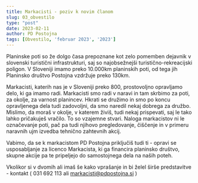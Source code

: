 ```yaml
---
title: Markacisti - poziv k novim članom
slug: 03_obvestilo
type: "post"
date: 2023-02-11
author: PD Postojna
tags: [Obvestilo, 'februar 2023', '2023']
---
```


Planinske poti so že dolgo časa prepoznane kot zelo pomemben dejavnik v slovenski turistični infrastrukturi, saj so najobsežnejši turistično-rekreacijski poligon. V Sloveniji imamo preko 10.000km planinskih poti, od tega jih Planinsko društvo Postojna vzdržuje preko 130km.

Markacisti, katerih nas je v Sloveniji preko 800, prostovoljno opravljamo delo, ki ga imamo radi. Markacisti smo radi v naravi in tam skrbimo za poti, za okolje, za varnost planincev. Hkrati se družimo in smo  po koncu opravljenega dela tudi zadovoljni, da smo naredil nekaj dobrega za družbo. Mislimo, da moraš v okolje, v katerem živiš, tudi nekaj prispevati, saj le tako lahko pričakuješ vračilo. To so vzajemne stvari. Naloga markacistov ni le označevanje poti, pač pa tudi njihovo pregledovanje, čiščenje in v primeru naravnih ujm izvedba tehnično zahtevnih akcij.

Vabimo, da se k markacistom PD Postojna priključiš tudi ti - opravi se usposabljanje za licenco Markacista, ki ga financira planinsko društvo, skupne akcije pa te pripeljejo do samostojnega dela na naših poteh.

Vkolikor si v dvomih ali imaš še kako vprašanje in bi želel širše predstavitve - kontakt ( 031 692 113 ali markacisti@pdpostojna.si )
